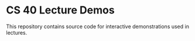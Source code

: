 # CS 40 Lecture Demos

This repository contains source code for interactive demonstrations used in lectures.

